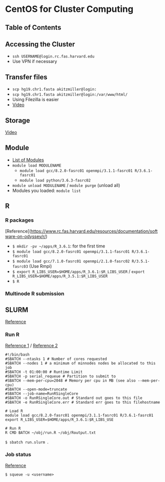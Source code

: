 # CentOS for Cluster Computing

## Table of Contents


## Accessing the Cluster
* `ssh USERNAME@login.rc.fas.harvard.edu`
* Use VPN if necessary

## Transfer files
* `scp hg19.chr1.fasta akitzmiller@login:`  
* `scp hg19.chr1.fasta akitzmiller@login:/var/www/html/`
* Using Filezilla is easier
* [Video](https://youtu.be/U9YqIVlEFN0?t=1776)

## Storage
[Video](https://youtu.be/U9YqIVlEFN0?t=1030)


## Module
* [List of Modules](https://portal.rc.fas.harvard.edu/apps/modules)
* `module load MODULENAME`
  * `module load gcc/8.2.0-fasrc01 openmpi/3.1.1-fasrc01 R/3.6.1-fasrc01`
  * `module load python/3.6.3-fasrc02`
* `module unload MODULENAME` / `module purge` (unload all)
* Modules you loaded: `module list`


## R
### R packages
[Reference[(https://www.rc.fas.harvard.edu/resources/documentation/software-on-odyssey/r/)

* `$ mkdir -pv ~/apps/R_3.6.1`: for the first time
* `$ module load gcc/8.2.0-fasrc01 openmpi/3.1.1-fasrc01 R/3.6.1-fasrc01`
* `$ module load gcc/7.1.0-fasrc01 openmpi/2.1.0-fasrc02 R/3.5.1-fasrc03` (Use Rmpi)
* `$ export R_LIBS_USER=$HOME/apps/R_3.6.1:$R_LIBS_USER` / `export R_LIBS_USER=$HOME/apps/R_3.5.1:$R_LIBS_USER`
* `$ R`

### Multinode R submission



## SLURM
[Reference](https://slurm.schedmd.com/sbatch.html)

### Run R

[Reference 1](https://hcc.unl.edu/docs/guides/submitting_jobs/submitting_r_jobs/) / [Reference 2](https://www.chpc.utah.edu/documentation/software/r-language.php)

```
#!/bin/bash
#SBATCH --ntasks 1 # Number of cores requested
#SBATCH --nodes 1 # a minimum of minnodes nodes be allocated to this job
#SBATCH -t 01:00:00 # Runtime Limit
#SBATCH -p serial_requeue # Partition to submit to
#SBATCH --mem-per-cpu=2048 # Memory per cpu in MB (see also --mem-per-cpu)
#SBATCH --open-mode=truncate
#SBATCH --job-name=RunRSingleCore
#SBATCH -o RunRSingleCore.out # Standard out goes to this file
#SBATCH -e RunRSingleCore.err # Standard err goes to this filehostname

# Load R
module load gcc/8.2.0-fasrc01 openmpi/3.1.1-fasrc01 R/3.6.1-fasrc01
export R_LIBS_USER=$HOME/apps/R_3.6.1:$R_LIBS_USE

# Run R
R CMD BATCH ~/obj/run.R ~/obj/Routput.txt
```

`$ sbatch run.slurm `.

### Job status
[Reference](https://www.rc.fas.harvard.edu/resources/documentation/convenient-slurm-commands/)

`$ squeue -u <username>`
